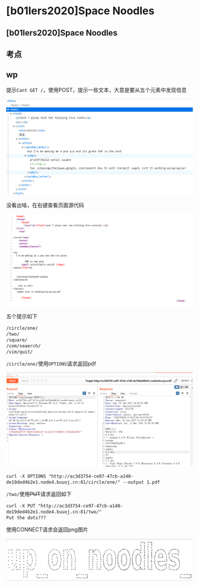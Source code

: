 # \[b01lers2020]Space Noodles

## \[b01lers2020]Space Noodles

## 考点

## wp

提示`Cant GET /`，使用POST，提示一些文本，大意是要从五个元素中发现信息

![](<../.gitbook/assets/image (29).png>)

没看出啥，在右键查看页面源代码

![](<../.gitbook/assets/image (19).png>)

五个提示如下

```
/circle/one/
/two/
/square/
/com/seaerch/
/vim/quit/
```

`/circle/one/`使用`OPTIONS`请求返回pdf

![](<../.gitbook/assets/image (2).png>)

```
curl -X OPTIONS "http://ac3d3754-ce97-47cb-a140-de19ded4b2e1.node4.buuoj.cn:81/circle/one/" --output 1.pdf
```

`/two/`使用~~PUT~~请求返回如下

```
curl -X PUT "http://ac3d3754-ce97-47cb-a140-de19ded4b2e1.node4.buuoj.cn:81/two/" 
Put the dots???
```

使用CONNECT请求会返回png图片

![](<../.gitbook/assets/image (14).png>)


